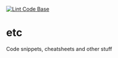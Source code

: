 [![Lint Code Base](https://github.com/thomasbtf/etc/actions/workflows/linter.yml/badge.svg?branch=master)](https://github.com/thomasbtf/etc/actions/workflows/linter.yml)

# etc
Code snippets, cheatsheets and other stuff
